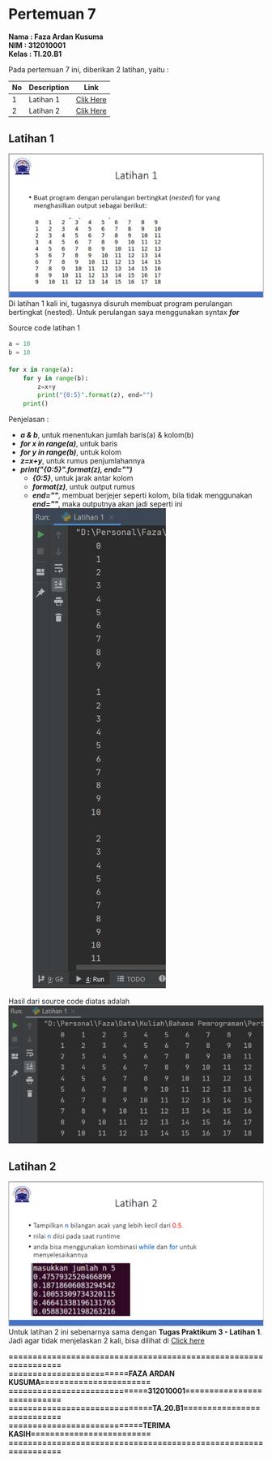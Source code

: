 # Pertemuan 7

**Nama    : Faza Ardan Kusuma<br>
NIM     : 312010001<br>
Kelas   : TI.20.B1**


Pada pertemuan 7 ini, diberikan 2 latihan, yaitu :

| No | Description | Link |
|----|----|----|
| 1 | Latihan 1 | [Clik Here](#latihan-1) |
| 2 | Latihan 2 | [Clik Here](#latihan-2) |

## Latihan 1
![latihan1](Pic/latihan1.png)
Di latihan 1 kali ini, tugasnya disuruh membuat program perulangan bertingkat (nested). Untuk perulangan saya menggunakan syntax ***for***<br>

Source code latihan 1
```python
a = 10
b = 10

for x in range(a):
    for y in range(b):
        z=x+y
        print("{0:5}".format(z), end="")
    print()
```

Penjelasan :
* ***a & b***, untuk menentukan jumlah baris(a) & kolom(b)
* ***for x in range(a)***, untuk baris
* ***for y in range(b)***, untuk kolom
* ***z=x+y***, untuk rumus penjumlahannya 
* ***print("{0:5}".format(z), end="")***
    * ***{0:5}***, untuk jarak antar kolom
    * ***format(z)***, untuk output rumus
    * ***end=""***, membuat berjejer seperti kolom, bila tidak menggunakan ***end=""***, maka outputnya akan jadi seperti ini<br>
    ![outputtanpaend](Pic/outputlatihan1tanpaend.png)

Hasil dari source code diatas adalah<br>
![outputlatihan1](Pic/outputlatihan1.png)

## Latihan 2
![latihan2](Pic/latihan2.png)<br>
Untuk latihan 2 ini sebenarnya sama dengan **Tugas Praktikum 3 - Latihan 1**. Jadi agar tidak menjelaskan 2 kali, bisa dilihat di [Click here](https://github.com/fazakus/labspy03#latihan-1)

**================================================================**<br>
**=========================FAZA ARDAN KUSUMA=======================**<br>
**=============================312010001===========================**<br>
**==============================TA.20.B1===========================**<br>
**============================TERIMA KASIH=========================**<br>
**================================================================**